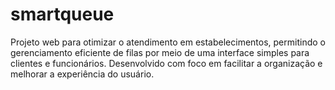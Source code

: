 # smartqueue
Projeto web para otimizar o atendimento em estabelecimentos, permitindo o gerenciamento eficiente de filas por meio de uma interface simples para clientes e funcionários. Desenvolvido com foco em facilitar a organização e melhorar a experiência do usuário.

